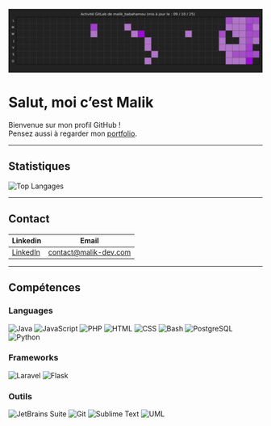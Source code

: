 ![Heatmap importer de gitlab univ artois](/gitlab_heatmap.svg)

# Salut, moi c’est Malik

Bienvenue sur mon profil GitHub ! <br>
Pensez aussi à regarder mon [portfolio](https://portfolio.malik-dev.com).

---

## Statistiques

![Top Langages](https://github-readme-stats.vercel.app/api/top-langs/?username=malik-dev-com&layout=compact&theme=radical)

---

## Contact

| Linkedin | Email |
|-------|----------|
| [LinkedIn](https://linkedin.com/in/malik-babahamou) | contact@malik-dev.com |



---

## Compétences

### Languages
![Java](https://img.shields.io/badge/Java-black?logo=openjdk)
![JavaScript](https://img.shields.io/badge/JavaScript-black?logo=javascript)
![PHP](https://img.shields.io/badge/PHP-black?logo=php)
![HTML](https://img.shields.io/badge/HTML-black?logo=html5)
![CSS](https://img.shields.io/badge/CSS-black?logo=css3)
![Bash](https://img.shields.io/badge/bash-black?logo=gnubash&logoColor=white)
![PostgreSQL](https://img.shields.io/badge/PSQL-black?logo=postgresql)
![Python](https://img.shields.io/badge/Python-black?logo=python)

### Frameworks
![Laravel](https://img.shields.io/badge/Laravel-black?logo=laravel)
![Flask](https://img.shields.io/badge/Flask-black?logo=flask)

### Outils
![JetBrains Suite](https://img.shields.io/badge/JetBrains-black?logo=jetbrains)
![Git](https://img.shields.io/badge/Git-black?logo=git)
![Sublime Text](https://img.shields.io/badge/Sublime_Text-black?logo=sublimetext)
![UML](https://img.shields.io/badge/UML-black?logo=uml&logoColor=white)

